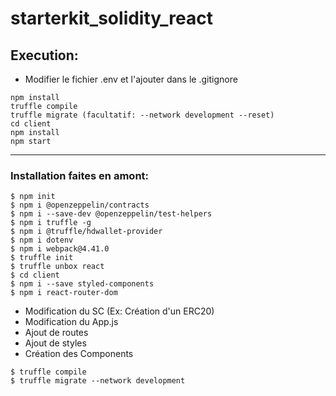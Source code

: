 ﻿# starterkit_solidity_react

## Execution:
* Modifier le fichier .env et l'ajouter dans le .gitignore
```
npm install
truffle compile
truffle migrate (facultatif: --network development --reset)
cd client
npm install
npm start
```
***
### Installation faites en amont:
```
$ npm init
$ npm i @openzeppelin/contracts
$ npm i --save-dev @openzeppelin/test-helpers
$ npm i truffle -g
$ npm i @truffle/hdwallet-provider
$ npm i dotenv
$ npm i webpack@4.41.0
$ truffle init
$ truffle unbox react
$ cd client
$ npm i --save styled-components
$ npm i react-router-dom
```
* Modification du SC (Ex: Création d'un ERC20)
* Modification du App.js
* Ajout de routes
* Ajout de styles
* Création des Components
```
$ truffle compile
$ truffle migrate --network development
```
